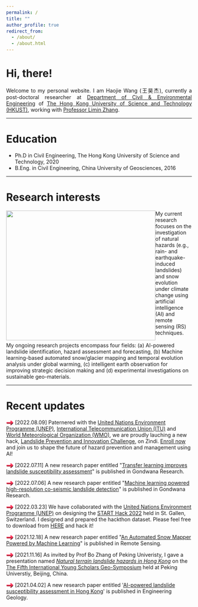 ```yaml
---
permalink: /
title: ""
author_profile: true
redirect_from: 
  - /about/
  - /about.html
---
```

<div align="justify">
<h1>Hi, there!</h1>
Welcome to my personal website. I am Haojie Wang (王昊杰), currently a post-doctoral researcher at <a href="https://www.ce.ust.hk/">Department of Civil & Environmental Engineering</a> of <a href="https://hkust.edu.hk/">The Hong Kong University of Science and Technology (HKUST)</a>, working with <a href="https://www.ce.ust.hk/people/limin-zhang-zhanglimin">Professor Limin Zhang</a>.
</div>

-----

Education
======
* Ph.D in Civil Engineering, The Hong Kong University of Science and Technology, 2020
* B.Eng. in Civil Engineering, China University of Geosciences, 2016

-----

Research interests
======

<div align="left">
<img src="/images/reserach%20overview.png" width="405" height="352" style="float:left">
My current research focuses on the investigation of natural hazards (e.g., rain- and earthquake-induced landslides) and snow evolution under climate change using artificial intelligence (AI) and remote sensing (RS) techniques.
</div>
<div align="left">
<br/>
My ongoing research projects encompass four fields: (a) AI-powered landslide identification, hazard assessment and forecasting, (b) Machine learning-based automated snow/glacier mapping and temporal evolution analysis under global warming, (c) intelligent earth observation for improving strategic decision making and (d) experimental investigations on sustainable geo-materials.
</div>

-----

Recent updates
======
<img src="/images/right-arrow-red.gif" width="20" height="12" style="vertical-align:middle"/> [2022.08.09] Paternered with the [United Nations Environment Programme (UNEP)](https://www.unep.org/), [International Telecommunication Union (ITU)](https://www.itu.int/en/Pages/default.aspx) and [World Meteorological Organization (WMO)](https://public.wmo.int/en), we are proudly lauching a new hack, [Landslide Prevention and Innovation Challenge](https://zindi.africa/competitions/landslide-prevention-and-innovation-challenge), on Zindi. [Enroll now](https://zindi.africa/competitions/landslide-prevention-and-innovation-challenge) and join us to shape the future of hazard prevention and management using AI!

<img src="/images/right-arrow-red.gif" width="20" height="12" style="vertical-align:middle"/> [2022.07.11] A new research paper entitled "[Transfer learning improves landslide susceptibility assessment](https://cehjwang.github.io/publication/202207b)" is published in Gondwana Research.

<img src="/images/right-arrow-red.gif" width="20" height="12" style="vertical-align:middle"/> [2022.07.06] A new research paper entitled "[Machine learning powered high-resolution co-seismic landslide detection](https://cehjwang.github.io/publication/202207a)" is published in Gondwana Research.

<img src="/images/right-arrow-red.gif" width="20" height="12" style="vertical-align:middle"/> [2022.03.23] We have collaborated with the [United Nations Environment Programme (UNEP)](https://www.unep.org/) on designing the [START Hack 2022](https://www.starthack.eu/) held in St. Gallen, Switzerland. I designed and prepared the hackthon dataset. Please feel free to download from [HERE](https://github.com/START-Hack/UNEP-STARTHACK22) and hack it!

<img src="/images/right-arrow-red.gif" width="20" height="12" style="vertical-align:middle"/> [2021.12.18] A new research paper entitled "[An Automated Snow Mapper Powered by Machine Learning](https://cehjwang.github.io/publication/202111)" is published in Remote Sensing.

<img src="/images/right-arrow-red.gif" width="20" height="12" style="vertical-align:middle"/> [2021.11.16] As invited by Prof Bo Zhang of Peking Univeristy, I gave a presentation named [*Natural terrain landslide hazards in Hong Kong*](https://cehjwang.github.io/talks/2021-11-16-talk) on the [The Fifth International Young Scholars Geo-Symposium](https://sess.pku.edu.cn/xwzx/xytz/358040.htm) held at Peking Universtiy, Beijing, China.

<img src="/images/right-arrow-red.gif" width="20" height="12" style="vertical-align:middle"/> [2021.04.02] A new research paper entitled '[AI-powered landslide susceptibility assessment in Hong Kong](https://cehjwang.github.io/publication/202101)' is published in Engineering Geology.  
